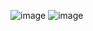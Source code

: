 ![image](https://github.com/Rahul-chaurasiya/Leetcode-Practice-Problem/assets/77222540/28ac87b2-5f94-492d-96ea-556f4f796669)
![image](https://github.com/Rahul-chaurasiya/Leetcode-Practice-Problem/assets/77222540/8989e24b-917c-4c4c-9852-8df7573bd9eb)
